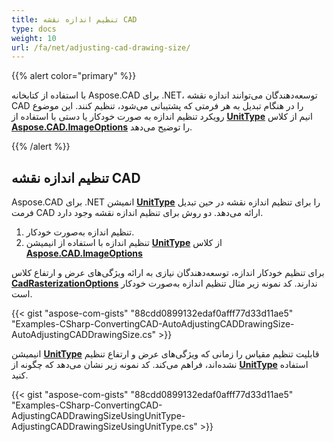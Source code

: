 ```yaml
---
title: تنظیم اندازه نقشه CAD
type: docs
weight: 10
url: /fa/net/adjusting-cad-drawing-size/
---
```


{{% alert color="primary" %}}

با استفاده از کتابخانه Aspose.CAD برای .NET، توسعه‌دهندگان می‌توانند اندازه نقشه CAD را در هنگام تبدیل به هر فرمتی که پشتیبانی می‌شود، تنظیم کنند. این موضوع رویکرد تنظیم اندازه به صورت خودکار یا دستی با استفاده از [**UnitType**](https://reference.aspose.com/cad/net/aspose.cad.imageoptions/unittype) انیم از کلاس [**Aspose.CAD.ImageOptions**](https://reference.aspose.com/cad/net/aspose.cad.imageoptions) را توضیح می‌دهد.

{{% /alert %}}

## **تنظیم اندازه نقشه CAD**

Aspose.CAD برای .NET انمیشن [**UnitType**](https://reference.aspose.com/cad/net/aspose.cad.imageoptions/unittype) را برای تنظیم اندازه نقشه در حین تبدیل فرمت CAD ارائه می‌دهد. دو روش برای تنظیم اندازه نقشه وجود دارد.

1. تنظیم اندازه به‌صورت خودکار.
2. تنظیم اندازه با استفاده از انیمیشن [**UnitType**](https://reference.aspose.com/cad/net/aspose.cad.imageoptions/unittype) از کلاس [**Aspose.CAD.ImageOptions**](https://reference.aspose.com/cad/net/aspose.cad.imageoptions)

برای تنظیم خودکار اندازه، توسعه‌دهندگان نیازی به ارائه ویژگی‌های عرض و ارتفاع کلاس [**CadRasterizationOptions**](https://reference.aspose.com/cad/net/aspose.cad.imageoptions/cadrasterizationoptions/properties/index) ندارند. کد نمونه زیر مثال تنظیم اندازه به‌صورت خودکار است.

{{< gist "aspose-com-gists" "88cdd0899132edaf0afff77d33d11ae5" "Examples-CSharp-ConvertingCAD-AutoAdjustingCADDrawingSize-AutoAdjustingCADDrawingSize.cs" >}}

انیمیشن [**UnitType**](https://reference.aspose.com/cad/net/aspose.cad.imageoptions/unittype) قابلیت تنظیم مقیاس را زمانی که ویژگی‌های عرض و ارتفاع تنظیم نشده‌اند، فراهم می‌کند. کد نمونه زیر نشان می‌دهد که چگونه از [**UnitType**](https://reference.aspose.com/cad/net/aspose.cad.imageoptions/unittype) استفاده کنید.

{{< gist "aspose-com-gists" "88cdd0899132edaf0afff77d33d11ae5" "Examples-CSharp-ConvertingCAD-AdjustingCADDrawingSizeUsingUnitType-AdjustingCADDrawingSizeUsingUnitType.cs" >}}

